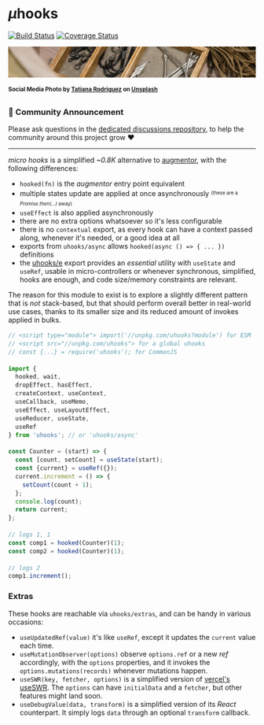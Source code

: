 # <em>µ</em>hooks

[![Build Status](https://travis-ci.com/WebReflection/uhooks.svg?branch=main)](https://travis-ci.com/WebReflection/uhooks) [![Coverage Status](https://coveralls.io/repos/github/WebReflection/uhooks/badge.svg?branch=main)](https://coveralls.io/github/WebReflection/uhooks?branch=main)

![hooks](./uhooks.jpg)

<sup>**Social Media Photo by [Tatiana Rodriguez](https://unsplash.com/@tata186) on [Unsplash](https://unsplash.com/)**</sup>

### 📣 Community Announcement

Please ask questions in the [dedicated discussions repository](https://github.com/WebReflection/discussions), to help the community around this project grow ♥

---

_micro hooks_ is a simplified _~0.8K_ alternative to [augmentor](https://github.com/WebReflection/augmentor#readme), with the following differences:

  * `hooked(fn)` is the *augmentor* entry point equivalent
  * multiple states update are applied at once asynchronously <sup><sub>(these are a *Promise.then(...)* away)</sub><sup>
  * `useEffect` is also applied asynchronously
  * there are no extra options whatsoever so it's less configurable
  * there is no `contextual` export, as every hook can have a context passed along, whenever it's needed, or a good idea at all
  * exports from `uhooks/async` allows `hooked(async () => { ... })` definitions
  * the [uhooks/e](./esm/e.js) export provides an *essential* utility with `useState` and `useRef`, usable in micro-controllers or whenever synchronous, simplified, hooks are enough, and code size/memory constraints are relevant.

The reason for this module to exist is to explore a slightly different pattern that is *not* stack-based, but that should perform overall better in real-world use cases, thanks to its smaller size and its reduced amount of invokes applied in bulks.

```js
// <script type="module"> import('//unpkg.com/uhooks?module') for ESM
// <script src="//unpkg.com/uhooks"> for a global uhooks
// const {...} = require('uhooks'); for CommonJS

import {
  hooked, wait,
  dropEffect, hasEffect,
  createContext, useContext,
  useCallback, useMemo,
  useEffect, useLayoutEffect,
  useReducer, useState,
  useRef
} from 'uhooks'; // or 'uhooks/async'

const Counter = (start) => {
  const [count, setCount] = useState(start);
  const {current} = useRef({});
  current.increment = () => {
    setCount(count + 1);
  };
  console.log(count);
  return current;
};

// logs 1, 1
const comp1 = hooked(Counter)(1);
const comp2 = hooked(Counter)(1);

// logs 2
comp1.increment();
```

### Extras

These hooks are reachable via `uhooks/extras`, and can be handy in various occasions:

  * `useUpdatedRef(value)` it's like `useRef`, except it updates the `current` value each time.
  * `useMutationObserver(options)` observe `options.ref` or a new *ref* accordingly, with the `options` properties, and it invokes the `options.mutations(records)` whenever mutations happen.
  * `useSWR(key, fetcher, options)` is a simplified version of [vercel's useSWR](https://github.com/vercel/swr). The `options` can have `initialData` and a `fetcher`, but other features might land soon.
  * `useDebugValue(data, transform)` is a simplified version of its *React* counterpart. It simply logs `data` through an optional `transform` callback.
